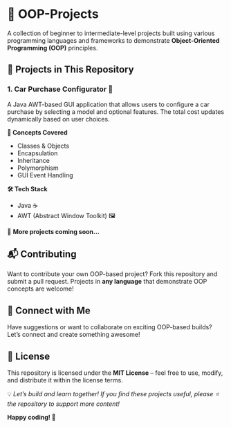 # 🚀 OOP-Projects

A collection of beginner to intermediate-level projects built using various programming languages and frameworks to demonstrate **Object-Oriented Programming (OOP)** principles.



## 📌 Projects in This Repository

### 1. **Car Purchase Configurator 🚗**  
A Java AWT-based GUI application that allows users to configure a car purchase by selecting a model and optional features. The total cost updates dynamically based on user choices.

**🧠 Concepts Covered**  
- Classes & Objects  
- Encapsulation
- Inheritance
- Polymorphism 
- GUI Event Handling  

**🛠 Tech Stack**  
- Java ☕  
- AWT (Abstract Window Toolkit) 🖼️


🔹 **More projects coming soon...**  



## 📬 Contributing

Want to contribute your own OOP-based project? Fork this repository and submit a pull request. Projects in **any language** that demonstrate OOP concepts are welcome!



## 📢 Connect with Me

Have suggestions or want to collaborate on exciting OOP-based builds? Let’s connect and create something awesome!



## 📜 License

This repository is licensed under the **MIT License** – feel free to use, modify, and distribute it within the license terms.


💡 *Let’s build and learn together! If you find these projects useful, please ⭐ the repository to support more content!*  

**Happy coding! 🚀**
